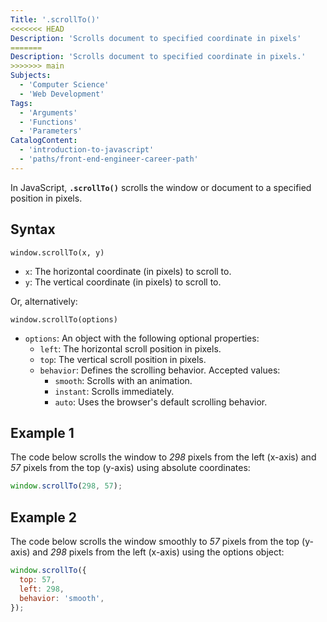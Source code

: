```yaml
---
Title: '.scrollTo()'
<<<<<<< HEAD
Description: 'Scrolls document to specified coordinate in pixels'
=======
Description: 'Scrolls document to specified coordinate in pixels.'
>>>>>>> main
Subjects:
  - 'Computer Science'
  - 'Web Development'
Tags:
  - 'Arguments'
  - 'Functions'
  - 'Parameters'
CatalogContent:
  - 'introduction-to-javascript'
  - 'paths/front-end-engineer-career-path'
---
```


In JavaScript, **`.scrollTo()`** scrolls the window or document to a specified position in pixels.

## Syntax

```pseudo
window.scrollTo(x, y)
```

- `x`: The horizontal coordinate (in pixels) to scroll to.
- `y`: The vertical coordinate (in pixels) to scroll to.

Or, alternatively:

```pseudo
window.scrollTo(options)
```

- `options`: An object with the following optional properties:
  - `left`: The horizontal scroll position in pixels.
  - `top`: The vertical scroll position in pixels.
  - `behavior`: Defines the scrolling behavior. Accepted values:
    - `smooth`: Scrolls with an animation.
    - `instant`: Scrolls immediately.
    - `auto`: Uses the browser's default scrolling behavior.

## Example 1

The code below scrolls the window to _298_ pixels from the left (x-axis) and _57_ pixels from the top (y-axis) using absolute coordinates:

```js
window.scrollTo(298, 57);
```

## Example 2

The code below scrolls the window smoothly to _57_ pixels from the top (y-axis) and _298_ pixels from the left (x-axis) using the options object:

```js
window.scrollTo({
  top: 57,
  left: 298,
  behavior: 'smooth',
});
```
